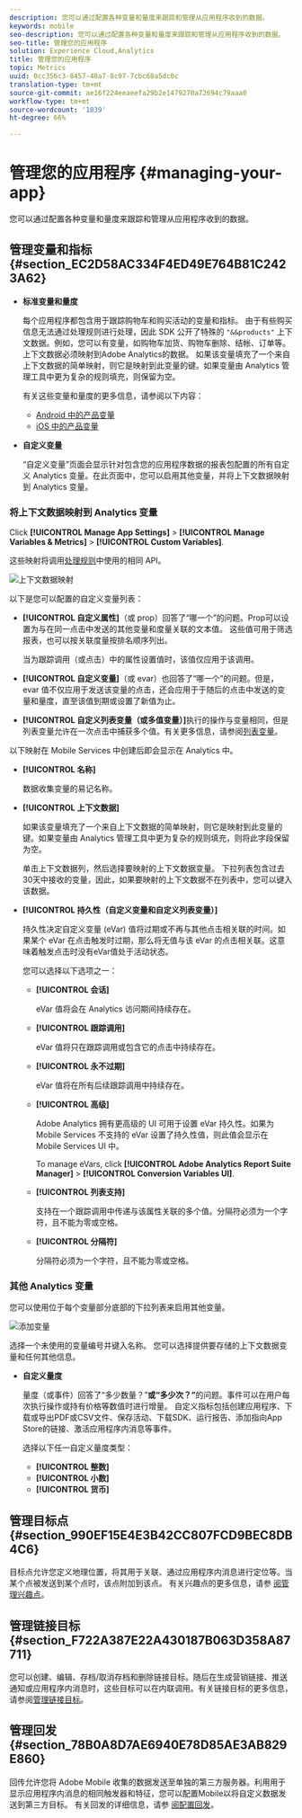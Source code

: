 ```yaml
---
description: 您可以通过配置各种变量和量度来跟踪和管理从应用程序收到的数据。
keywords: mobile
seo-description: 您可以通过配置各种变量和量度来跟踪和管理从应用程序收到的数据。
seo-title: 管理您的应用程序
solution: Experience Cloud,Analytics
title: 管理您的应用程序
topic: Metrics
uuid: 0cc356c3-8457-40a7-8c97-7cbc68a5dc0c
translation-type: tm+mt
source-git-commit: ae16f224eeaeefa29b2e1479270a72694c79aaa0
workflow-type: tm+mt
source-wordcount: '1039'
ht-degree: 66%

---
```



# 管理您的应用程序 {#managing-your-app}

您可以通过配置各种变量和量度来跟踪和管理从应用程序收到的数据。

## 管理变量和指标 {#section_EC2D58AC334F4ED49E764B81C2423A62}

* **标准变量和量度**

   每个应用程序都包含用于跟踪购物车和购买活动的变量和指标。 由于有些购买信息无法通过处理规则进行处理，因此 SDK 公开了特殊的 `"&&products"` 上下文数据。例如，您可以有变量，如购物车加货、购物车删除、结帐、订单等。 上下文数据必须映射到Adobe Analytics的数据。 如果该变量填充了一个来自上下文数据的简单映射，则它是映射到此变量的键。如果变量由 Analytics 管理工具中更为复杂的规则填充，则保留为空。

   有关这些变量和量度的更多信息，请参阅以下内容：

   * [Android 中的产品变量](/help/android/analytics-main/products/products.md)
   * [iOS 中的产品变量](/help/ios/analytics-main/products/products.md)

* **自定义变量**

   “自定义变量”页面会显示针对包含您的应用程序数据的报表包配置的所有自定义 Analytics 变量。在此页面中，您可以启用其他变量，并将上下文数据映射到 Analytics 变量。

### 将上下文数据映射到 Analytics 变量

Click **[!UICONTROL Manage App Settings]** > **[!UICONTROL Manage Variables &amp; Metrics]** > **[!UICONTROL Custom Variables]**.

这些映射将调用[处理规则](https://docs.adobe.com/content/help/zh-Hans/analytics/admin/admin-tools/processing-rules/processing-rules.html)中使用的相同 API。

![上下文数据映射](assets/custom_data_content.png)

以下是您可以配置的自定义变量列表：

* **[!UICONTROL 自定义属性]**（或 prop）回答了“哪一个”的问题。Prop可以设置为与在同一点击中发送的其他变量和度量关联的文本值。 这些值可用于筛选报表，也可以按关联度量按排名顺序列出。

   当为跟踪调用（或点击）中的属性设置值时，该值仅应用于该调用。

* **[!UICONTROL 自定义变量]**（或 evar）也回答了“哪一个”的问题。但是，evar 值不仅应用于发送该变量的点击，还会应用于于随后的点击中发送的变量和量度，直至该值到期或设置了新值为止。
* **[!UICONTROL 自定义列表变量（或多值变量）]**&#x200B;执行的操作与变量相同，但是列表变量允许在一次点击中捕获多个值。有关更多信息，请参阅[列表变量](https://docs.adobe.com/content/help/zh-Hans/analytics/implementation/javascript-implementation/variables-analytics-reporting/page-variables.html)。

以下映射在 Mobile Services 中创建后即会显示在 Analytics 中。

* **[!UICONTROL 名称]**

   数据收集变量的易记名称。

* **[!UICONTROL 上下文数据]**

   如果该变量填充了一个来自上下文数据的简单映射，则它是映射到此变量的键。如果变量由 Analytics 管理工具中更为复杂的规则填充，则将此字段保留为空。

   单击上下文数据列，然后选择要映射的上下文数据变量。 下拉列表包含过去30天中接收的变量，因此，如果要映射的上下文数据不在列表中，您可以键入该数据。

* **[!UICONTROL 持久性（自定义变量和自定义列表变量）]**

   持久性决定自定义变量 (eVar) 值将过期或不再与其他点击相关联的时间。如果某个 eVar 在点击触发时过期，那么将无值与该 eVar 的点击相关联。这意味着触发点击时没有eVar值处于活动状态。

   您可以选择以下选项之一：

   * **[!UICONTROL 会话]**

      eVar 值将会在 Analytics 访问期间持续存在。

   * **[!UICONTROL 跟踪调用]**

      eVar 值将只在跟踪调用或包含它的点击中持续存在。

   * **[!UICONTROL 永不过期]**

      eVar 值将在所有后续跟踪调用中持续存在。
   * **[!UICONTROL 高级]**

      Adobe Analytics 拥有更高级的 UI 可用于设置 eVar 持久性。如果为 Mobile Services 不支持的 eVar 设置了持久性值，则此值会显示在 Mobile Services UI 中。

      To manage eVars, click **[!UICONTROL Adobe Analytics Report Suite Manager]** > **[!UICONTROL Conversion Variables UI]**.

   * **[!UICONTROL 列表支持]**

      支持在一个跟踪调用中传递与该属性关联的多个值。分隔符必须为一个字符，且不能为零或空格。

   * **[!UICONTROL 分隔符]**

      分隔符必须为一个字符，且不能为零或空格。

### 其他 Analytics 变量

您可以使用位于每个变量部分底部的下拉列表来启用其他变量。

![添加变量](assets/add_variable.png)

选择一个未使用的变量编号并键入名称。 您可以选择提供要存储的上下文数据变量和任何其他信息。

* **自定义量度**

   量度（或事件）回答了“多少数量？”**&#x200B;或“多少次？”**&#x200B;的问题。事件可以在用户每次执行操作或持有价格等数值时进行增量。 自定义指标包括创建应用程序、下载或导出PDF或CSV文件、保存活动、下载SDK、运行报告、添加指向App Store的链接、激活应用程序内消息等事件。

   选择以下任一自定义量度类型：

   * **[!UICONTROL 整数]**
   * **[!UICONTROL 小数]**
   * **[!UICONTROL 货币]**

## 管理目标点 {#section_990EF15E4E3B42CC807FCD9BEC8DB4C6}

目标点允许您定义地理位置，将其用于关联、通过应用程序内消息进行定位等。当某个点被发送到某个点时，该点附加到该点。 有关兴趣点的更多信息，请参 [阅管理兴趣点](/help/using/location/t-manage-points.md)。

## 管理链接目标 {#section_F722A387E22A430187B063D358A87711}

您可以创建、编辑、存档/取消存档和删除链接目标。随后在生成营销链接、推送通知或应用程序内消息时，这些目标可以在内联调用。有关链接目标的更多信息，请参阅[管理链接目标](/help/using/acquisition-main/c-manage-link-destinations/t-archive-unarchive-link-destinations.md)。

## 管理回发 {#section_78B0A8D7AE6940E78D85AE3AB829E860}

回传允许您将 Adobe Mobile 收集的数据发送至单独的第三方服务器。利用用于显示应用程序内消息的相同触发器和特征，您可以配置Mobile以将自定义数据发送到第三方目标。 有关回发的详细信息，请参 [阅配置回发](/help/using/c-manage-app-settings/c-mob-confg-app/signals.md)。
